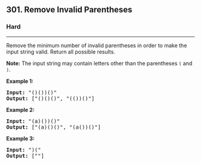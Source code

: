 <h2>301. Remove Invalid Parentheses</h2><h3>Hard</h3><hr><div><p>Remove the minimum number of invalid parentheses in order to make the input string valid. Return all possible results.</p>

<p><strong>Note:</strong>&nbsp;The input string may contain letters other than the parentheses <code>(</code> and <code>)</code>.</p>

<p><b>Example 1:</b></p>

<pre><b>Input:</b> "()())()"
<b>Output:</b> ["()()()", "(())()"]
</pre>

<p><b>Example 2:</b></p>

<pre><b>Input:</b> "(a)())()"
<b>Output:</b> ["(a)()()", "(a())()"]
</pre>

<p><b>Example 3:</b></p>

<pre><b>Input:</b> ")("
<b>Output: </b>[""]
</pre></div>